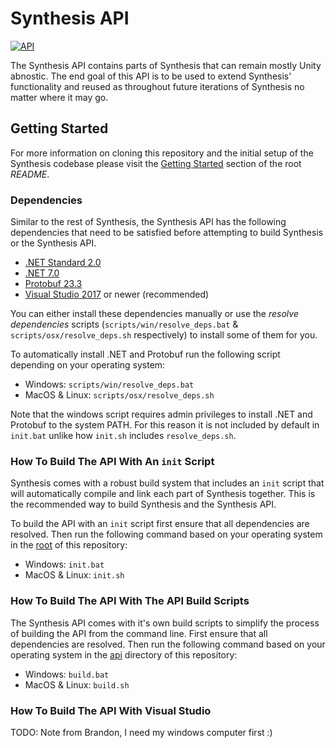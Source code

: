 # Synthesis API

[![API](https://github.com/Autodesk/synthesis/actions/workflows/API.yml/badge.svg?branch=master)](https://github.com/Autodesk/synthesis/actions/workflows/API.yml)

The Synthesis API contains parts of Synthesis that can remain mostly Unity abnostic. The end goal of this API is to be used to extend Synthesis'
functionality and reused as throughout future iterations of Synthesis no matter where it may go.

## Getting Started

For more information on cloning this repository and the initial setup of the Synthesis codebase please visit the [Getting Started](/README.md#getting-started) section of the root *README*.

### Dependencies

Similar to the rest of Synthesis, the Synthesis API has the following dependencies that need to be satisfied before attempting to build Synthesis or the Synthesis API.

- [.NET Standard 2.0](https://learn.microsoft.com/en-us/dotnet/standard/net-standard?tabs=net-standard-1-0)
- [.NET 7.0](https://dotnet.microsoft.com/en-us/download/dotnet/7.0)
- [Protobuf 23.3](https://github.com/protocolbuffers/protobuf/releases/tag/v23.3)
- [Visual Studio 2017](https://visualstudio.microsoft.com/downloads/) or newer (recommended)

You can either install these dependencies manually or use the *resolve dependencies* scripts (`scripts/win/resolve_deps.bat` & `scripts/osx/resolve_deps.sh` respectively) to install some of them for you.

To automatically install .NET and Protobuf run the following script depending on your operating system:
- Windows: `scripts/win/resolve_deps.bat`
- MacOS & Linux: `scripts/osx/resolve_deps.sh`

Note that the windows script requires admin privileges to install .NET and Protobuf to the system PATH. For this reason it is not included by default in `init.bat` unlike how `init.sh` includes `resolve_deps.sh`.

### How To Build The API With An `init` Script

Synthesis comes with a robust build system that includes an `init` script that will automatically compile and link each part of Synthesis together. This is the recommended way to build Synthesis and the Synthesis API.

To build the API with an `init` script first ensure that all dependencies are resolved. Then run the following command based on your operating system in the [root](../) of this repository:

- Windows: `init.bat`
- MacOS & Linux: `init.sh`

### How To Build The API With The API Build Scripts

The Synthesis API comes with it's own build scripts to simplify the process of building the API from the command line. First ensure that all dependencies are resolved. Then run the following command based on your operating system in the [api](/) directory of this repository:

- Windows: `build.bat`
- MacOS & Linux: `build.sh`

### How To Build The API With Visual Studio

TODO: Note from Brandon, I need my windows computer first :)

<!--
## Using the API in Your Project
### Adding the API Nuget Package
To use the API in your project, simply add the [Autodesk.Synthesis.Module.API](https://www.nuget.org/packages/Autodesk.Synthesis.Module.API/) NuGet package into your .NET Class Library project. Some example modules can be found in the [modules](/modules/) directory in this repository. Note: A VS template for automating this process is underway.
### Importing Your Module Into Synthesis
1. Open your module project solution in Visual Studio.
2. Build the solution from the Visual Studio toolbar.
3. Set up the modules by running one of the following scripts:
	- For Windows users, run `update_modules.ps1` using PowerShell.
	- Linux and Mac scripts are under construction.
-->
